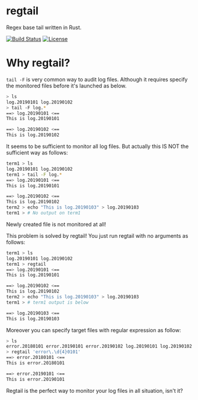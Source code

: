 # regtail
Regex base tail written in Rust.

[![Build Status](https://travis-ci.org/StoneDot/regtail.svg?branch=master)](https://travis-ci.org/StoneDot/regtail)
[![License](https://img.shields.io/badge/License-Apache%202.0-blue.svg)](https://opensource.org/licenses/Apache-2.0)

# Why regtail?
`tail -F` is very common way to audit log files.
Although it requires specify the monitored files before it's launched as below.

```bash
> ls
log.20190101 log.20190102
> tail -F log.*
==> log.20190101 <==
This is log.20190101

==> log.20190102 <==
This is log.20190102
```

It seems to be sufficient to monitor all log files. But actually this IS NOT
the sufficient way as follows:

```bash
term1 > ls
log.20190101 log.20190102
term1 > tail -F log.*
==> log.20190101 <==
This is log.20190101

==> log.20190102 <==
This is log.20190102
term2 > echo "This is log.20190103" > log.20190103
term1 > # No output on term1
```

Newly created file is not monitored at all!

This problem is solved by regtail! You just run regtail with no arguments as follows:

```bash
term1 > ls
log.20190101 log.20190102
term1 > regtail
==> log.20190101 <==
This is log.20190101

==> log.20190102 <==
This is log.20190102
term2 > echo "This is log.20190103" > log.20190103
term1 > # term1 output is below

==> log.20190103 <==
This is log.20190103
```

Moreover you can specify target files with regular expression as follow:

```bash
> ls
error.20180101 error.20190101 error.20190102 log.20190101 log.20190102
> regtail 'error\.\d{4}0101'
==> error.20180101 <==
This is error.20180101

==> error.20190101 <==
This is error.20190101
```

Regtail is the perfect way to monitor your log files in all situation, isn't it?
